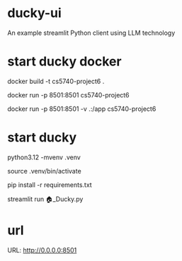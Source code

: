 # ducky-ui
An example streamlit Python client using LLM technology

# start ducky docker
docker build -t cs5740-project6 .

docker run -p 8501:8501 cs5740-project6

docker run -p 8501:8501 -v .:/app cs5740-project6

# start ducky
python3.12 -mvenv .venv

source .venv/bin/activate

pip install -r requirements.txt

streamlit run 🏠_Ducky.py

# url
URL: http://0.0.0.0:8501
